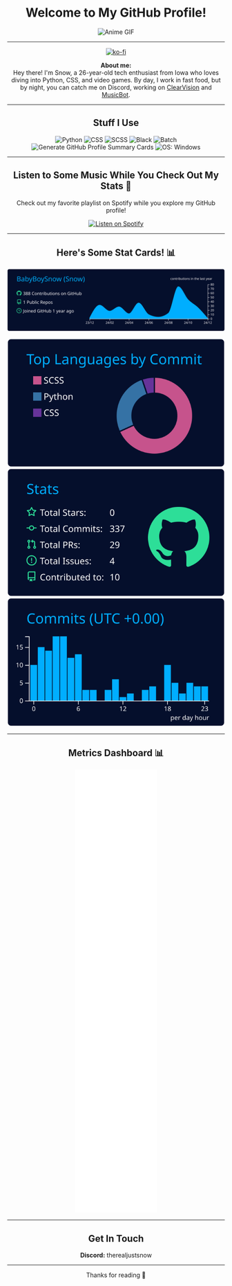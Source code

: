 <div align="center">

  <h1>Welcome to My GitHub Profile!</h1>
  
  <img src="https://media.giphy.com/media/Z3Y0EBcsvZ7bO/giphy.gif" alt="Anime GIF">

  ---
  [![ko-fi](https://ko-fi.com/img/githubbutton_sm.svg)](https://ko-fi.com/justsnow)

  **About me:**  
  Hey there! I'm Snow, a 26-year-old tech enthusiast from Iowa who loves diving into Python, CSS, and video games. By day, I work in fast food, but by night, you can catch me on Discord, working on [ClearVision](https://github.com/ClearVision/ClearVision-v6) and [MusicBot](https://github.com/Just-Some-Bots/MusicBot).

  ---

  ## Stuff I Use

  <p>
    <img src="https://img.shields.io/badge/Python-3776AB?style=for-the-badge&logo=python&logoColor=white" alt="Python">
    <img src="https://img.shields.io/badge/CSS-1572B6?style=for-the-badge&logo=css3&logoColor=white" alt="CSS">
    <img src="https://img.shields.io/badge/SCSS-CC6699?style=for-the-badge&logo=sass&logoColor=white" alt="SCSS">
    <img src="https://img.shields.io/badge/Black-000000?style=for-the-badge&logo=black&logoColor=white" alt="Black">
    <img src="https://img.shields.io/badge/Batch-4D4D4D?style=for-the-badge&logo=windows&logoColor=white" alt="Batch">
    <img src="https://img.shields.io/badge/Generate%20GitHub%20Profile%20Summary%20Cards-Passing-brightgreen?style=for-the-badge" alt="Generate GitHub Profile Summary Cards">
    <img src="https://img.shields.io/badge/OS-Windows-0078D4?style=for-the-badge&logo=windows&logoColor=white" alt="OS: Windows">
  </p>

  ---

  ## Listen to Some Music While You Check Out My Stats 🎵
  Check out my favorite playlist on Spotify while you explore my GitHub profile! 

  [![Listen on Spotify](https://img.shields.io/badge/Listen%20on%20Spotify-1DB954?style=for-the-badge&logo=spotify&logoColor=white)](https://open.spotify.com/playlist/47r4IpO61ercoZlHnRta6n)

  ---

  ## Here's Some Stat Cards! 📊

  [![](https://raw.githubusercontent.com/BabyBoySnow/babyboysnow/main/profile-summary-card-output/algolia/0-profile-details.svg)](https://github.com/vn7n24fzkq/github-profile-summary-cards)

  [![](https://raw.githubusercontent.com/BabyBoySnow/babyboysnow/main/profile-summary-card-output/algolia/2-most-commit-language.svg)](https://github.com/vn7n24fzkq/github-profile-summary-cards) [![](https://raw.githubusercontent.com/BabyBoySnow/babyboysnow/main/profile-summary-card-output/algolia/3-stats.svg)](https://github.com/vn7n24fzkq/github-profile-summary-cards) [![](https://raw.githubusercontent.com/BabyBoySnow/babyboysnow/main/profile-summary-card-output/algolia/4-productive-time.svg)](https://github.com/vn7n24fzkq/github-profile-summary-cards)
  
  

  ---

  ## Metrics Dashboard 📊
  [![Metrics](https://github.com/babyboysnow/babyboysnow/blob/main/github-metrics.svg)](https://metrics.lecoq.io/Snow)

  ---

  ## Get In Touch

  **Discord:** therealjustsnow

  ---

  <p>Thanks for reading 💜</p>

</div>

